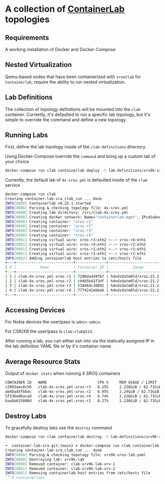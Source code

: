 # A collection of [ContainerLab](https://containerlab.srlinux.dev/) topologies

## Requirements

A working installation of Docker and Docker-Compose

## Nested Virtualization

Qemu-based nodes that have been containerized with `vrnetlab` for `Containerlab`, require the ability to run nested virtualization.

## Lab Definitions

The collection of topology definitions will be mounted into the `clab` container. Currently, it's defaulted to run a specific lab topology, but it's simple to override the command and define a new topology.

## Running Labs

First, define the lab topology inside of the `/lab-definitions` directory.

Using Docker-Compose override the `command` and bring up a custom lab of your choice

```bash
docker-compose run clab containerlab deploy -t lab-definitions/xrv9k-sros.yml
```

Currently, the default lab of `4x-sros.yml` is defaulted inside of the `clab` service

```bash
docker-compose run clab
Creating container-lab-sra_clab_run ... done
INFO[0000] Containerlab v0.25.1 started
INFO[0000] Parsing & checking topology file: 4x-sros.yml
INFO[0000] Creating lab directory: /src/clab-4x-sros.yml
INFO[0000] Creating docker network: Name="containerlab-mgmt", IPv4Subnet="172.100.210.0/24", IPv6Subnet="2001:172:100:210::/80", MTU="1500"
INFO[0000] Creating container: "sros-r1"
INFO[0000] Creating container: "sros-r2"
INFO[0000] Creating container: "sros-r3"
INFO[0000] Creating container: "sros-r4"
INFO[0001] Creating virtual wire: sros-r3:eth2 <--> sros-r4:eth1
INFO[0001] Creating virtual wire: sros-r4:eth2 <--> sros-r2:eth2
INFO[0001] Creating virtual wire: sros-r1:eth2 <--> sros-r3:eth1
INFO[0001] Creating virtual wire: sros-r1:eth1 <--> sros-r2:eth1
INFO[0002] Adding containerlab host entries to /etc/hosts file
+---+--------------------------+--------------+---------------------------+---------+---------+-------------------+-------------------------+
| # |           Name           | Container ID |           Image           |  Kind   |  State  |   IPv4 Address    |      IPv6 Address       |
+---+--------------------------+--------------+---------------------------+---------+---------+-------------------+-------------------------+
| 1 | clab-4x-sros.yml-sros-r1 | 7288da449fb7 | h4ndzdatm0ld/sros:21.2.R1 | vr-sros | running | 172.100.210.10/24 | 2001:172:100:210::10/80 |
| 2 | clab-4x-sros.yml-sros-r2 | c0465b41f34f | h4ndzdatm0ld/sros:21.2.R1 | vr-sros | running | 172.100.210.20/24 | 2001:172:100:210::20/80 |
| 3 | clab-4x-sros.yml-sros-r3 | 518464c30092 | h4ndzdatm0ld/sros:21.2.R1 | vr-sros | running | 172.100.210.30/24 | 2001:172:100:210::30/80 |
| 4 | clab-4x-sros.yml-sros-r4 | 7774242ebbab | h4ndzdatm0ld/sros:21.2.R1 | vr-sros | running | 172.100.210.40/24 | 2001:172:100:210::40/80 |
+---+--------------------------+--------------+---------------------------+---------+---------+-------------------+-------------------------+
```

## Accessing Devices

For Nokia devices the user/pass is `admin:admin`.

For CSR/XR the user/pass is `clab:clab@123`.

After running a lab, you can either ssh into via the statically assigned IP in the lab definition YAML file or by it's container name.

## Average Resource Stats

Output of `docker stats` when running 4 SROS containers

```bash
CONTAINER ID   NAME                       CPU %     MEM USAGE / LIMIT     MEM %     NET I/O           BLOCK I/O    PIDS
c5903aec0c5b   clab-4x-sros.yml-sros-r3   8.15%     2.226GiB / 62.71GiB   3.55%     9.33kB / 1.02kB   0B / 568MB   7
ab4bad5fbbdc   clab-4x-sros.yml-sros-r2   8.05%     2.24GiB / 62.71GiB    3.57%     77.6kB / 141kB    0B / 568MB   7
5f236e06aca9   clab-4x-sros.yml-sros-r4   6.74%     2.226GiB / 62.71GiB   3.55%     7.83kB / 1.02kB   0B / 568MB   7
baabb625800d   clab-4x-sros.yml-sros-r1   8.27%     2.236GiB / 62.71GiB   3.57%     54.6kB / 112kB    0B / 568MB   7
```

## Destroy Labs

To gracefully destroy labs use the `destroy` command

```bash
docker-compose run clab containerlab destroy -t lab-definitions/xrv9k-sros.yml
```

````bash
➜  container-lab-sra git:(main) ✗ docker-compose run clab containerlab destroy -t lab-definitions/xrv9k-sros.yaml
Creating container-lab-sra_clab_run ... done
INFO[0000] Parsing & checking topology file: xrv9k-sros-lab.yaml
INFO[0000] Destroying lab: xrv9k-lab
INFO[0000] Removed container: clab-xrv9k-lab-xrv-1
INFO[0001] Removed container: clab-xrv9k-lab-xrv-2
INFO[0001] Removing containerlab host entries from /etc/hosts file
```# containerlabs
````
